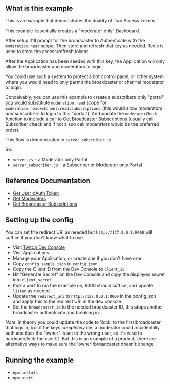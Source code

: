 ## What is this example

This is an example that demonstrates the duality of Two Access Tokens.

This example essentially creates a "moderator only" Dashboard.

After setup it'll prompt for the broadcaster to Authenticate with the `moderation:read` scope.
Then store and refresh that key as needed. Redis is used to store the access/refresh tokens.

After the Application has been seeded with this key, the Application will only allow the broadcaster and moderators to login.

You could use such a system to protect a bot control panel, or other system where you would need to only permit the broadcaster or channel moderator to login.

Conceivably, you can use this example to create a subscribers only "portal", you would substitiute `moderation:read` scope for `moderation:read+channel:read:subscriptions` (this would allow moderators _and_ subscribers to login to this "portal"). And update the `moderatorCheck` function to include a call to [Get Broadcaster Subscriptions](https://dev.twitch.tv/docs/api/reference#get-broadcaster-subscriptions) (usually call Subscriber check and if not a sub call moderators would be the preferred order).

This flow is demonstrated in `server_subscriber.js`

So:

- `server.js` - a Moderator only Portal
- `server_subscriber.js` - a Subscriber or Moderator only Portal

## Reference Documentation

- [Get User oAuth Token](https://dev.twitch.tv/docs/authentication/getting-tokens-oauth#oauth-authorization-code-flow)
- [Get Moderators](https://dev.twitch.tv/docs/api/reference#get-moderators)
- [Get Broadcaster Subscriptions](https://dev.twitch.tv/docs/api/reference#get-broadcaster-subscriptions)

## Setting up the config

You can set the redirect URI as needed but `http://127.0.0.1:8000` will suffice if you don't know what to use.

- Visit [Twitch Dev Console](https://dev.twitch.tv/console/)
- Visit Applications
- Manage your Application, or create one if you don't have one
- Copy `config_sample.json` to `config.json`
- Copy the Client ID from the Dev Console to `client_id`
- Hit "Generate Secret" on the Dev Console and copy the displayed secret into `client_secret`
- Pick a port to run the example on, 8000 should suffice, and update `listen` as needed
- Update the `redirect_uri` to `http://127.0.0.1:8000` in the config.json and apply this to the redirect URI in the dev console
- Set the `broadcaster_id` to the needed broadcaster ID, this stops another broadcaster authentciate and breaking in.

*Note*: in theory you could update the code to 'lock' to the first broadcaster that logs in, but if the keys _completely_ die, a moderator could accidentally auth and then the "owner" is set to the wrong user, so it's wise to hardcode/lock the user ID. But this is an example of a product, there are alternative ways to make sure the 'owner'/broadcaster doesn't change.

## Running the example

- `npm install`
- `npm start`
